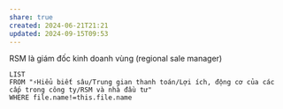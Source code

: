 ```yaml
---
share: true
created: 2024-06-21T21:21
updated: 2024-09-15T09:53
---
```

RSM là giám đốc kinh doanh vùng (regional sale manager)

```dataview
LIST 
FROM "⚡Hiểu biết sâu/Trung gian thanh toán/Lợi ích, động cơ của các cấp trong công ty/RSM và nhà đầu tư" 
WHERE file.name!=this.file.name
```
